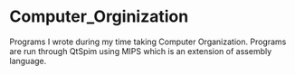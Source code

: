# Computer_Orginization
Programs I wrote during my time taking Computer Organization. Programs are run through QtSpim using MIPS which is an extension of assembly language. 
